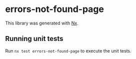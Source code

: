 # errors-not-found-page

This library was generated with [Nx](https://nx.dev).

## Running unit tests

Run `nx test errors-not-found-page` to execute the unit tests.
